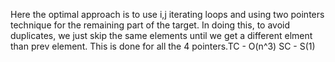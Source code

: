Here the optimal approach is to use i,j iterating loops and using two pointers technique for the remaining part of the target. In doing this, to avoid duplicates, we just skip the same elements until we get a different elment than prev element. This is done for all the 4 pointers.
​
TC - O(n^3)
SC - S(1)